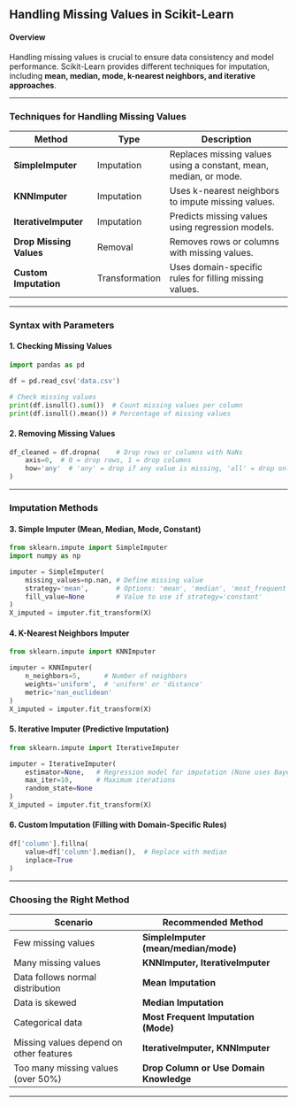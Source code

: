 ## Handling Missing Values in Scikit-Learn  

#### Overview  
Handling missing values is crucial to ensure data consistency and model performance. Scikit-Learn provides different techniques for imputation, including **mean, median, mode, k-nearest neighbors, and iterative approaches**.

---

### **Techniques for Handling Missing Values**  

| Method                         | Type           | Description |
|--------------------------------|--------------|-------------|
| **SimpleImputer**              | Imputation   | Replaces missing values using a constant, mean, median, or mode. |
| **KNNImputer**                 | Imputation   | Uses k-nearest neighbors to impute missing values. |
| **IterativeImputer**           | Imputation   | Predicts missing values using regression models. |
| **Drop Missing Values**        | Removal      | Removes rows or columns with missing values. |
| **Custom Imputation**          | Transformation | Uses domain-specific rules for filling missing values. |

---

### **Syntax with Parameters**  

#### **1. Checking Missing Values**
```python
import pandas as pd

df = pd.read_csv('data.csv')

# Check missing values
print(df.isnull().sum())  # Count missing values per column
print(df.isnull().mean()) # Percentage of missing values
```

#### **2. Removing Missing Values**
```python
df_cleaned = df.dropna(    # Drop rows or columns with NaNs
    axis=0,  # 0 = drop rows, 1 = drop columns
    how='any'  # 'any' = drop if any value is missing, 'all' = drop only if all values are missing
)
```

---

### **Imputation Methods**  

#### **3. Simple Imputer (Mean, Median, Mode, Constant)**
```python
from sklearn.impute import SimpleImputer
import numpy as np

imputer = SimpleImputer(
    missing_values=np.nan, # Define missing value
    strategy='mean',       # Options: 'mean', 'median', 'most_frequent', 'constant'
    fill_value=None        # Value to use if strategy='constant'
)
X_imputed = imputer.fit_transform(X)
```

#### **4. K-Nearest Neighbors Imputer**
```python
from sklearn.impute import KNNImputer

imputer = KNNImputer(
    n_neighbors=5,      # Number of neighbors
    weights='uniform',  # 'uniform' or 'distance'
    metric='nan_euclidean'
)
X_imputed = imputer.fit_transform(X)
```

#### **5. Iterative Imputer (Predictive Imputation)**
```python
from sklearn.impute import IterativeImputer

imputer = IterativeImputer(
    estimator=None,   # Regression model for imputation (None uses BayesianRidge)
    max_iter=10,      # Maximum iterations
    random_state=None
)
X_imputed = imputer.fit_transform(X)
```

#### **6. Custom Imputation (Filling with Domain-Specific Rules)**
```python
df['column'].fillna(
    value=df['column'].median(),  # Replace with median
    inplace=True
)
```

---

### **Choosing the Right Method**  

| Scenario | Recommended Method |
|----------|--------------------|
| Few missing values | **SimpleImputer (mean/median/mode)** |
| Many missing values | **KNNImputer, IterativeImputer** |
| Data follows normal distribution | **Mean Imputation** |
| Data is skewed | **Median Imputation** |
| Categorical data | **Most Frequent Imputation (Mode)** |
| Missing values depend on other features | **IterativeImputer, KNNImputer** |
| Too many missing values (over 50%) | **Drop Column or Use Domain Knowledge** |

---